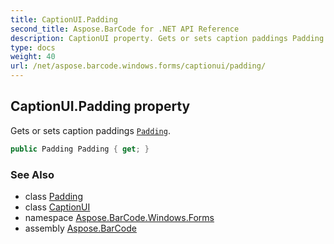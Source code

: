```yaml
---
title: CaptionUI.Padding
second_title: Aspose.BarCode for .NET API Reference
description: CaptionUI property. Gets or sets caption paddings Padding
type: docs
weight: 40
url: /net/aspose.barcode.windows.forms/captionui/padding/
---
```

## CaptionUI.Padding property

Gets or sets caption paddings [`Padding`](../../../aspose.barcode.generation/padding/).

```csharp
public Padding Padding { get; }
```

### See Also

* class [Padding](../../../aspose.barcode.generation/padding/)
* class [CaptionUI](../)
* namespace [Aspose.BarCode.Windows.Forms](../../captionui/)
* assembly [Aspose.BarCode](../../../)


